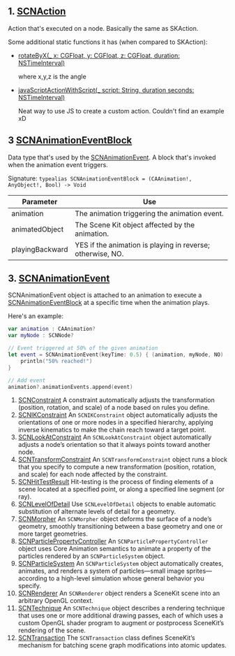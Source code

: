 ## 1. [SCNAction](https://developer.apple.com/library/mac/documentation/SceneKit/Reference/SCNAction_Class/index.html#//apple_ref/occ/cl/SCNAction)
Action that's executed on a node. Basically the same as SKAction.

Some additional static functions it has (when compared to SKAction):
- [rotateByX(_ x: CGFloat, y: CGFloat, z: CGFloat, duration: NSTimeInterval)](https://developer.apple.com/library/mac/documentation/SceneKit/Reference/SCNAction_Class/index.html#//apple_ref/occ/clm/SCNAction/rotateByX:y:z:duration:)

    where x,y,z is the angle
- [javaScriptActionWithScript(_ script: String, duration seconds: NSTimeInterval)](https://developer.apple.com/library/mac/documentation/SceneKit/Reference/SCNAction_Class/index.html#//apple_ref/occ/clm/SCNAction/javaScriptActionWithScript:duration:)

    Neat way to use JS to create a custom action. Couldn't find an example xD
    
    
    
## 3 [SCNAnimationEventBlock](https://developer.apple.com/library/prerelease/ios/documentation/SceneKit/Reference/SCNAnimationEvent_Class/index.html#//apple_ref/c/tdef/SCNAnimationEventBlock)
Data type that's used by the [SCNAnimationEvent](https://developer.apple.com/library/prerelease/ios/documentation/SceneKit/Reference/SCNAnimationEvent_Class/index.html). A block that's invoked when the animation event triggers.

Signature: `typealias SCNAnimationEventBlock = (CAAnimation!, AnyObject!, Bool) -> Void`

| Parameter       | Use                                                        |
|-----------------|------------------------------------------------------------|
| animation       | The animation triggering the animation event.              |
| animatedObject  | The Scene Kit object affected by the animation.            |
| playingBackward | YES if the animation is playing in reverse; otherwise, NO. |

## 3. [SCNAnimationEvent](https://developer.apple.com/library/prerelease/ios/documentation/SceneKit/Reference/SCNAnimationEvent_Class/index.html)
SCNAnimationEvent object is attached to an animation to execute a [SCNAnimationEventBlock](https://developer.apple.com/library/prerelease/ios/documentation/SceneKit/Reference/SCNAnimationEvent_Class/index.html#//apple_ref/c/tdef/SCNAnimationEventBlock) at a specific time when the animation plays.

Here's an example:

```Swift
var animation : CAAnimation?
var myNode : SCNNode?

// Event triggered at 50% of the given animation
let event = SCNAnimationEvent(keyTime: 0.5) { (animation, myNode, NO) -> Void in
    println("50% reached!")
}

// Add event
animation?.animationEvents.append(event)
```





1. [SCNConstraint](../SCNConstraint_Class/index.html#//apple_ref/occ/cl/SCNConstraint) A constraint automatically adjusts the transformation (position, rotation, and scale) of a node based on rules you define.
1. [SCNIKConstraint](../SCNIKConstraint_Class/index.html#//apple_ref/occ/cl/SCNIKConstraint) An <code class="code-voice">SCNIKConstraint</code> object automatically adjusts the orientations of one or more nodes in a specified hierarchy, applying inverse kinematics to make the chain reach toward a target point.
1. [SCNLookAtConstraint](../SCNLookAtConstraint_Class/index.html#//apple_ref/occ/cl/SCNLookAtConstraint) An <code class="code-voice">SCNLookAtConstraint</code> object automatically adjusts a node’s orientation so that it always points toward another node.
1. [SCNTransformConstraint](../SCNTransformConstraint_Class/index.html#//apple_ref/occ/cl/SCNTransformConstraint) An <code class="code-voice">SCNTransformConstraint</code> object runs a block that you specify to compute a new transformation (position, rotation, and scale) for each node affected by the constraint.
1. [SCNHitTestResult](../SCNHitTestResult_Class/index.html#//apple_ref/occ/cl/SCNHitTestResult) Hit-testing is the process of finding elements of a scene located at a specified point, or along a specified line segment (or ray).
1. [SCNLevelOfDetail](../SCNLevelOfDetail_Class/index.html#//apple_ref/occ/cl/SCNLevelOfDetail) Use <code class="code-voice">SCNLevelOfDetail</code> objects to enable automatic substitution of alternate levels of detail for a geometry.
1. [SCNMorpher](../SCNMorpher_Class/index.html#//apple_ref/occ/cl/SCNMorpher) An <code class="code-voice">SCNMorpher</code> object deforms the surface of a node’s geometry, smoothly transitioning between a base geometry and one or more target geometries.
1. [SCNParticlePropertyController](../SCNParticlePropertyController_Class/index.html#//apple_ref/occ/cl/SCNParticlePropertyController) An <code class="code-voice">SCNParticlePropertyController</code> object uses Core Animation semantics to animate a property of the particles rendered by an <code class="code-voice">SCNParticleSystem</code> object.
1. [SCNParticleSystem](../SCNParticleSystem_Class/index.html#//apple_ref/occ/cl/SCNParticleSystem) An <code class="code-voice">SCNParticleSystem</code> object automatically creates, animates, and renders a system of particles—small image sprites—according to a high-level simulation whose general behavior you specify.
1. [SCNRenderer](../SCNRenderer_Class/index.html#//apple_ref/occ/cl/SCNRenderer) An <code class="code-voice">SCNRenderer</code> object renders a SceneKit scene into an arbitrary OpenGL context.
1. [SCNTechnique](../SCNTechnique_Class/index.html#//apple_ref/occ/cl/SCNTechnique) An <code class="code-voice">SCNTechnique</code> object describes a rendering technique that uses one or more additional drawing passes, each of which uses a custom OpenGL shader program to augment or postprocess SceneKit’s rendering of the scene.
1. [SCNTransaction](../SCNTransaction_Class/index.html#//apple_ref/occ/cl/SCNTransaction) The <code class="code-voice">SCNTransaction</code> class defines SceneKit’s mechanism for batching scene graph modifications into atomic updates.
